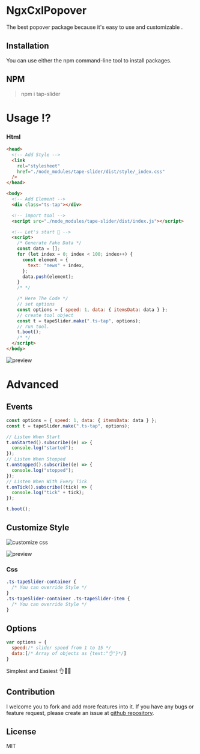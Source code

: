# NgxCxlPopover

<!-- 
[![npm version](https://badge.fury.io/js/tape-slider.svg)](https://badge.fury.io/js/tape-slider) -->

The best popover package  because it's easy to use and customizable . 
## Installation
You can use either the npm  command-line tool to install packages.
## NPM

> npm i tap-slider

# Usage ⁉

### Html
```html
<head>
  <!-- Add Style -->
  <link
    rel="stylesheet"
    href="./node_modules/tape-slider/dist/style/_index.css"
  />
</head>

<body>
  <!-- Add Element -->
  <div class="ts-tap"></div>

  <!-- import tool -->
  <script src="./node_modules/tape-slider/dist/index.js"></script>

  <!-- Let's start 👏 -->
  <script>
    /* Generate Fake Data */
    const data = [];
    for (let index = 0; index < 100; index++) {
      const element = {
        text: "news" + index,
      };
      data.push(element);
    }
    /* */

    /* Here The Code */
    // set options
    const options = { speed: 1, data: { itemsData: data } };
    // create tool object
    const t = tapeSlider.make(".ts-tap", options);
    // run tool.
    t.boot();
    /* */
  </script>
</body>
```


![preview](https://lh3.googleusercontent.com/pw/AM-JKLUsTK1L0GGnWwQVFOO8oy2OFCWElc8GSEzf150h_YHiOAPzkKv7eNRZIgzamwrmf1c3X8ln_sbE_P6u14CXSYCDbozXtTlhxNELr8pEJIK3EPpfmw2B_XayjW3LHGsVtqavVB5JxHrwsy-6l-vMYR59=w1920-h582-no?authuser=0)

# Advanced

## Events

```javascript
const options = { speed: 1, data: { itemsData: data } };
const t = tapeSlider.make(".ts-tap", options);

// Listen When Start
t.onStarted().subscribe((e) => {
  console.log("started");
});
// Listen When Stopped
t.onStopped().subscribe((e) => {
  console.log("stopped");
});
// Listen When With Every Tick
t.onTick().subscribe((tick) => {
  console.log("tick" + tick);
});

t.boot();
```

## Customize Style

![customize css](https://lh3.googleusercontent.com/pw/AM-JKLUgyA_iovZO41YxWG2a-m93SB6IbBICxm2THqyoqhxdpmG_5ufXgZg6wB2WNDgKPH18UXhZy7rhNnKUPZrUUmbAlE1cPw9fWxR4to4KlB64QVtsYhYAOfryFbGC8lfQtG-lKJWCvNu91zzaSG4e6LMV=w952-h864-no?authuser=0)

![preview](https://lh3.googleusercontent.com/pw/AM-JKLUsTK1L0GGnWwQVFOO8oy2OFCWElc8GSEzf150h_YHiOAPzkKv7eNRZIgzamwrmf1c3X8ln_sbE_P6u14CXSYCDbozXtTlhxNELr8pEJIK3EPpfmw2B_XayjW3LHGsVtqavVB5JxHrwsy-6l-vMYR59=w1920-h582-no?authuser=0)

### Css
```css
.ts-tapeSlider-container {
  /* You can override Style */
}
.ts-tapeSlider-container .ts-tapeSlider-item {
  /* You can override Style */
}
```

## Options

```javascript
var options = {
  speed:/* slider speed from 1 to 15 */
  data:[/* Array of objects as {text:"👌"}*/]
}
```

Simplest and Easiest 👌💖👏

## Contribution

I welcome you to fork and add more features into it. If you have any bugs or feature request, please create an issue at [github repository](https://github.com/mahmoudshahin1111/tape-slider/issues).

## License

MIT